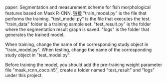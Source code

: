 
paper: Segmentation and measurement scheme for fish morphological features based on Mask R-CNN.
[链接](https://www.researchgate.net/publication/338678060_Segmentation_and_Measurement_Scheme_for_Fish_Morphological_Features_Based_on_Mask_R-CNN)
"train_model.py" is the file that performs the training.
"test_model.py" is the file that executes the test.
"train_data" folder is a training sample set.
"test_result.py" is the folder where the segmentation result graph is saved.
"logs" is the folder that generates the trained model.

When training, change the name of the corresponding study object in "train_model.py".
When testing, change the name of the corresponding study object in "test_model.py".

Before training the model, you should add the pre-training weight parameter file "mask_rcnn_coco.h5", 
create a folder named "test_result" and "logs" under this project.
